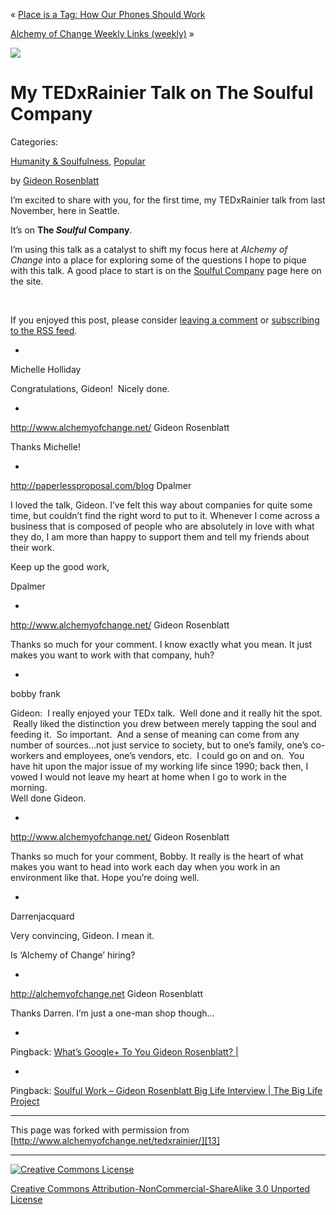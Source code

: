 

« [Place is a Tag: How Our Phones Should Work][1]

[Alchemy of Change Weekly Links (weekly)][2] »

![][3]

#  My TEDxRainier Talk on The Soulful Company 

Categories: 

[Humanity & Soulfulness][4], [Popular][5]

 by [Gideon Rosenblatt][6]	

I’m excited to share with you, for the first time, my TEDxRainier talk from 
last November, here in Seattle.

It’s on **The _Soulful_ Company**.

I’m using this talk as a catalyst to shift my focus here at _Alchemy of Change_ into 
a place for exploring some of the questions I hope to pique with this talk. 
A good place to start is on the [Soulful Company][7] page here on the site. 

 

[][8]

If you enjoyed this post, please consider [leaving a comment][9] or [subscribing 
to the RSS feed][10].

* 

Michelle Holliday

Congratulations, Gideon!  Nicely done. 

* 

 http://www.alchemyofchange.net/ Gideon Rosenblatt

Thanks Michelle!

* 

 http://paperlessproposal.com/blog Dpalmer

I loved the talk, Gideon. I’ve felt this way about companies for quite some 
time, but couldn’t find the right word to put to it. Whenever I come across 
a business that is composed of people who are absolutely in love with what 
they do, I am more than happy to support them and tell my friends about their 
work. 

Keep up the good work,

Dpalmer

* 

 http://www.alchemyofchange.net/ Gideon Rosenblatt

Thanks so much for your comment. I know exactly what you mean. It just makes 
you want to work with that company, huh? 

* 

bobby frank

Gideon:  I really enjoyed your TEDx talk.  Well done and it really hit the spot.  Really liked the distinction you drew between merely tapping the soul and feeding it.  So important.  And a sense of meaning can come from any number of sources…not just service to society, but to one’s family, one’s co-workers and employees, one’s vendors, etc.  I could go on and on.  You have hit upon the major issue of my working life since 1990; back then, I vowed I would not leave my heart at home when I go to work in the morning.  
 Well done Gideon.  

* 

 http://www.alchemyofchange.net/ Gideon Rosenblatt

Thanks so much for your comment, Bobby. It really is the heart of what makes 
you want to head into work each day when you work in an environment like that. 
Hope you’re doing well. 

* 

Darrenjacquard

Very convincing, Gideon. I mean it.

Is ‘Alchemy of Change’ hiring? 

* 

 http://alchemyofchange.net Gideon Rosenblatt

Thanks Darren. I’m just a one-man shop though…

* 

Pingback: [What’s Google+ To You Gideon Rosenblatt? |][11]

* 

Pingback: [Soulful Work – Gideon Rosenblatt Big Life Interview | The Big Life 
Project][12]

----

This page was forked with permission from [http://www.alchemyofchange.net/tedxrainier/][13]

----

[![Creative Commons License][14]][15]

[Creative Commons Attribution-NonCommercial-ShareAlike 3.0 Unported License][15]

[1]: http://www.alchemyofchange.net/place-is-a-tag/
[2]: http://www.alchemyofchange.net/alchemy-of-change-weekly-links-weekly-6/
[3]: http://1.gravatar.com/avatar/5764e0ccbbdf3ea4bd2ee26f58549cfd?s=45&d=http%3A%2F%2Fwww.alchemyofchange.net%2Fwp-includes%2Fimages%2Fblank.gif&r=G
[4]: http://www.alchemyofchange.net/category/humanity/ (View all posts in Humanity & Soulfulness)
[5]: http://www.alchemyofchange.net/category/popular/ (View all posts in Popular)
[6]: http://www.alchemyofchange.net/author/gideon-rosenblatt/
[7]: http://www.alchemyofchange.net/the-soulful-company/
[8]: http://twitter.com/share
[9]: http://www.alchemyofchange.net/tedxrainier/#comments
[10]: http://feeds.feedburner.com/AlchemyOfChange (Syndicate this site using RSS)
[11]: http://www.gplusgotogal.com/whats-google-to-you-gideon-rosenblatt
[12]: http://s280743696.onlinehome.us/development/www.thebiglifeproject.com/soulful-work-gideon-rosenblatt-big-life-interview/
[13]: http://www.alchemyofchange.net/tedxrainier/
[14]: http://i.creativecommons.org/l/by-nc-sa/3.0/88x31.png
[15]: http://creativecommons.org/licenses/by-nc-sa/3.0/